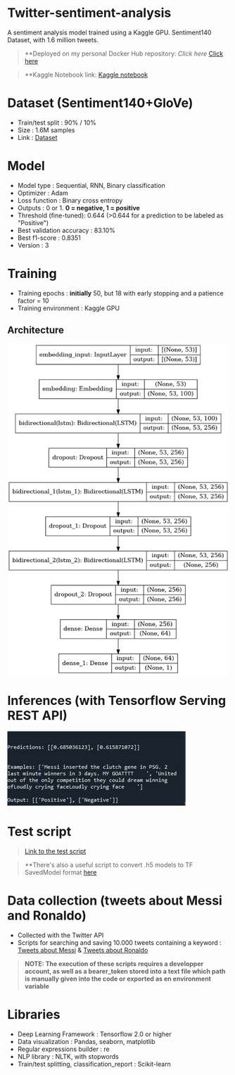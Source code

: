 # Twitter-sentiment-analysis

A sentiment analysis model trained using a Kaggle GPU. Sentiment140 Dataset, with 1.6 million tweets.  

> **Deployed on my personal Docker Hub repository: *Click here* [Click here](https://hub.docker.com/repository/docker/ibrahimserouis/my-tensorflow-models)

> **Kaggle Notebook link:  [Kaggle notebook](https://www.kaggle.com/ibrahimserouis99/twitter-sentiment-analysis)

# Dataset (Sentiment140+GloVe)

- Train/test split : 90% / 10% 
- Size : 1.6M samples 
- Link : [Dataset](https://www.kaggle.com/ibrahimserouis99/twitter-sentiment-analysis-and-word-embeddings)


# Model

- Model type : Sequential, RNN, Binary classification
- Optimizer : Adam
- Loss function : Binary cross entropy 
- Outputs : 0 or 1. **0 = negative, 1 = positive**
- Threshold (fine-tuned): 0.644 (>0.644 for a prediction to be labeled as "Positive")
- Best validation accuracy : 83.10%
- Best f1-score :  0.8351
- Version : 3

# Training 

- Training epochs : **initially** 50, but 18 with early stopping and a patience factor = 10
- Training environment : Kaggle GPU


## Architecture

![Model_architecture](Screenshots/Model%20architecture.png)

# Inferences (with Tensorflow Serving REST API)

![Inference example](Screenshots/Inference%20example.PNG)

# Test script 

> [Link to the test script](Scripts/test_the_model.py)

> **There's also a useful script to convert .h5 models to TF SavedModel format [here](Scripts/convert_from_h5_to_TFSavedModel.py)

# Data collection (tweets about Messi and Ronaldo)

- Collected with the Twitter API 
- Scripts for searching and saving 10.000 tweets containing a keyword : [Tweets about Messi](Scripts/search_n_times_100_messi_tweets.py) & [Tweets about Ronaldo](search_n_times_100_ronaldo_tweets.py)

> **NOTE: The execution of these scripts requires a developper account, as well as a bearer_token stored into a text file which path is manually given into the code or exported as en environment variable**

# Libraries

- Deep Learning Framework : Tensorflow 2.0 or higher 
- Data visualization : Pandas, seaborn, matplotlib
- Regular expressions builder : re 
- NLP library : NLTK, with stopwords
- Train/test splitting, classification_report : Scikit-learn
